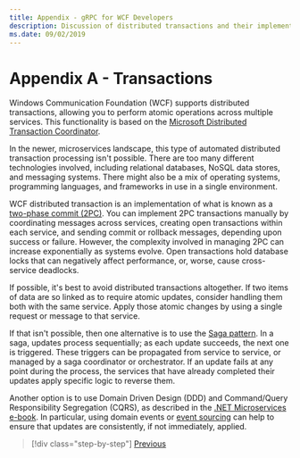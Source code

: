```yaml
---
title: Appendix - gRPC for WCF Developers
description: Discussion of distributed transactions and their implementation in modern microservices architectures.
ms.date: 09/02/2019
---
```


# Appendix A - Transactions

Windows Communication Foundation (WCF) supports distributed transactions, allowing you to perform atomic operations across multiple services. This functionality is based on the [Microsoft Distributed Transaction Coordinator](https://docs.microsoft.com/previous-versions/windows/desktop/ms684146(v=vs.85)).

In the newer, microservices landscape, this type of automated distributed transaction processing isn't possible. There are too many different technologies involved, including relational databases, NoSQL data stores, and messaging systems. There might also be a mix of operating systems, programming languages, and frameworks in use in a single environment.

WCF distributed transaction is an implementation of what is known as a [two-phase commit (2PC)](https://en.wikipedia.org/wiki/Two-phase_commit_protocol). You can implement 2PC transactions manually by coordinating messages across services, creating open transactions within each service, and sending commit or rollback messages, depending upon success or failure. However, the complexity involved in managing 2PC can increase exponentially as systems evolve. Open transactions hold database locks that can negatively affect performance, or, worse, cause cross-service deadlocks.

If possible, it's best to avoid distributed transactions altogether. If two items of data are so linked as to require atomic updates, consider handling them both with the same service. Apply those atomic changes by using a single request or message to that service.

If that isn't possible, then one alternative is to use the [Saga pattern](https://microservices.io/patterns/data/saga.html). In a saga, updates process sequentially; as each update succeeds, the next one is triggered. These triggers can be propagated from service to service, or managed by a saga coordinator or orchestrator. If an update fails at any point during the process, the services that have already completed their updates apply specific logic to reverse them.

Another option is to use Domain Driven Design (DDD) and Command/Query Responsibility Segregation (CQRS), as described in the [.NET Microservices e-book](https://docs.microsoft.com/dotnet/architecture/microservices/microservice-ddd-cqrs-patterns/). In particular, using domain events or [event sourcing](https://martinfowler.com/eaaDev/EventSourcing.html) can help to ensure that updates are consistently, if not immediately, applied.

>[!div class="step-by-step"]
>[Previous](application-performance-management.md)
